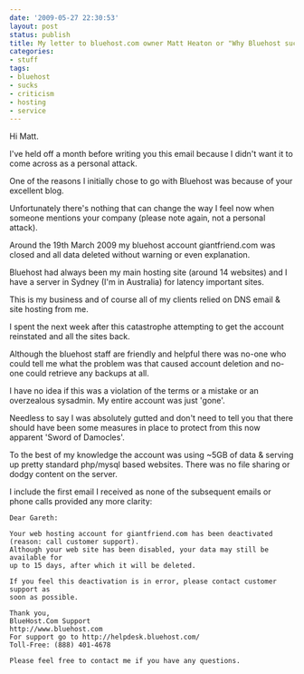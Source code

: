 ```yaml
---
date: '2009-05-27 22:30:53'
layout: post
status: publish
title: My letter to bluehost.com owner Matt Heaton or "Why Bluehost sucks"
categories:
- stuff
tags:
- bluehost
- sucks
- criticism
- hosting
- service
---
```


Hi Matt.

I've held off a month before writing you this email because I didn't
want it to come across as a personal attack.

One of the reasons I initially chose to go with Bluehost was because
of your excellent blog.

Unfortunately there's nothing that can change the way I feel now when
someone mentions your company (please note again, not a personal
attack).

Around the 19th March 2009 my bluehost account giantfriend.com was
closed and all data deleted without warning or even explanation.

Bluehost had always been my main hosting site (around 14 websites) and
I have a server in Sydney (I'm in Australia) for latency important
sites.

This is my business and of course all of my clients relied on DNS
email & site hosting from me.

I spent the next week after this catastrophe attempting to get the
account reinstated and all the sites back.

Although the bluehost staff are friendly and helpful there was no-one
who could tell me what the problem was that caused account deletion
and no-one could retrieve any backups at all.

I have no idea if this was a violation of the terms or a mistake or an
overzealous sysadmin. My entire account was just 'gone'.

Needless to say I was absolutely gutted and don't need to tell you
that there should have been some measures in place to protect from
this now apparent 'Sword of Damocles'.

To the best of my knowledge the account was using ~5GB of data &
serving up pretty standard php/mysql based websites. There was no file
sharing or dodgy content on the server.

I include the first email I received as none of the subsequent emails
or phone calls provided any more clarity:

    Dear Gareth:

    Your web hosting account for giantfriend.com has been deactivated
    (reason: call customer support).
    Although your web site has been disabled, your data may still be available for
    up to 15 days, after which it will be deleted.

    If you feel this deactivation is in error, please contact customer support as
    soon as possible.

    Thank you,
    BlueHost.Com Support
    http://www.bluehost.com
    For support go to http://helpdesk.bluehost.com/
    Toll-Free: (888) 401-4678

    Please feel free to contact me if you have any questions.


